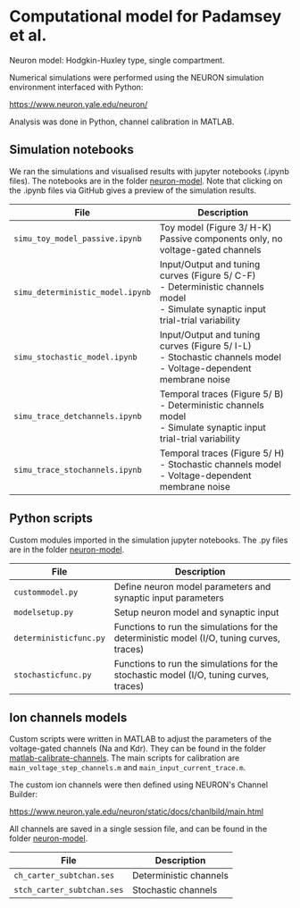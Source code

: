 # Computational model for Padamsey et al.

Neuron model: Hodgkin-Huxley type, single compartment.

Numerical simulations were performed using the NEURON simulation environment interfaced with Python:

https://www.neuron.yale.edu/neuron/ 

Analysis was done in Python, channel calibration in MATLAB.


## Simulation notebooks

We ran the simulations and visualised results with jupyter notebooks (.ipynb files). The notebooks are in the folder [neuron-model](neuron-model). Note that clicking on the .ipynb files via GitHub gives a preview of the simulation results.

| File           | Description | 
| ---------------    | ----------- | 
| `simu_toy_model_passive.ipynb`  |  Toy model (Figure 3/ H-K) <br />Passive components only, no voltage-gated channels |
| `simu_deterministic_model.ipynb`  |  Input/Output and tuning curves (Figure 5/ C-F) <br />- Deterministic channels model <br />- Simulate synaptic input trial-trial variability|
| `simu_stochastic_model.ipynb`  |  Input/Output and tuning curves (Figure 5/ I-L) <br />- Stochastic channels model<br />- Voltage-dependent membrane noise|
| `simu_trace_detchannels.ipynb`  |  Temporal traces (Figure 5/ B) <br />- Deterministic channels model <br />- Simulate synaptic input trial-trial variability|
| `simu_trace_stochannels.ipynb`  |  Temporal traces (Figure 5/ H) <br />- Stochastic channels model <br />- Voltage-dependent membrane noise |


## Python scripts

Custom modules imported in the simulation jupyter notebooks. The .py files are in the folder [neuron-model](neuron-model).

| File           | Description | 
| ---------------    | ----------- | 
| `custommodel.py`  |  Define neuron model parameters and synaptic input parameters|
| `modelsetup.py`  |  Setup neuron model and synaptic input|
| `deterministicfunc.py`  |  Functions to run the simulations for the deterministic model (I/O, tuning curves, traces)|
| `stochasticfunc.py` |  Functions to run the simulations for the stochastic model (I/O, tuning curves, traces)|




## Ion channels models

Custom scripts were written in MATLAB to adjust the parameters of the voltage-gated channels (Na and Kdr). They can be found in the folder [matlab-calibrate-channels](matlab-calibrate-channels). The main scripts for calibration are `main_voltage_step_channels.m` and `main_input_current_trace.m`.
 

The custom ion channels were then defined using NEURON's Channel Builder:

https://www.neuron.yale.edu/neuron/static/docs/chanlbild/main.html

All channels are saved in a single session file, and can be found in the folder [neuron-model](neuron-model).

| File           | Description | 
| ---------------    | ----------- | 
| `ch_carter_subtchan.ses`  |  Deterministic channels |
| `stch_carter_subtchan.ses`  |  Stochastic channels |




